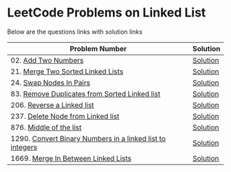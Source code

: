 # LeetCode Problems on Linked List
Below are the questions links with solution links


|Problem Number|Solution|
|--------------|--------|
|02. [Add Two Numbers](https://leetcode.com/problems/add-two-numbers)|[Solution](https://github.com/HarshOza36/LeetCode_Problems/blob/main/Linked%20List/P02%20-%20addTwoNumbers.py)|
|21. [Merge Two Sorted Linked  Lists](https://leetcode.com/problems/merge-two-sorted-lists)|[Solution](https://github.com/HarshOza36/LeetCode_Problems/blob/main/Linked%20List/P21.%20mergeTwoSortedLinkedList.py)|
|24. [Swap Nodes In Pairs](https://leetcode.com/problems/swap-nodes-in-pairs/)|[Solution]()|
|83. [Remove Duplicates from Sorted Linked list](https://leetcode.com/problems/remove-duplicates-from-sorted-list)|[Solution](https://github.com/HarshOza36/LeetCode_Problems/blob/main/Linked%20List/P83.%20removeDuplicatesFromSortedList.py)|
|206. [Reverse a Linked list](https://leetcode.com/problems/reverse-linked-list)|[Solution](https://github.com/HarshOza36/LeetCode_Problems/blob/main/Linked%20List/P206.%20reverseLinkedList.py)|
|237. [Delete Node from Linked list](https://leetcode.com/problems/delete-node-in-a-linked-list)|[Solution](https://github.com/HarshOza36/LeetCode_Problems/blob/main/Linked%20List/P237%20-%20deleteNodeInLinkedList.py)|
|876. [Middle of the list](https://leetcode.com/problems/middle-of-the-linked-list)|[Solution](https://github.com/HarshOza36/LeetCode_Problems/blob/main/Linked%20List/P876%20-%20middleoftheLinkedList.py)|
|1290. [Convert Binary Numbers in a linked list to integers](https://leetcode.com/problems/convert-binary-number-in-a-linked-list-to-integer)|[Solution](https://github.com/HarshOza36/LeetCode_Problems/blob/main/Linked%20List/P1290%20-%20convertBinNoinLinkedListToINT.py)|
|1669. [Merge In Between Linked Lists](https://leetcode.com/problems/merge-in-between-linked-lists)|[Solution](https://github.com/HarshOza36/LeetCode_Problems/blob/main/Linked%20List/P1669%20-%20mergeInBetweenLinkedLists.py)|
